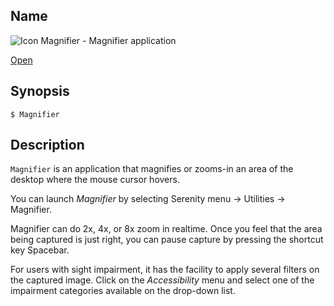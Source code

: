## Name

![Icon](/res/icons/16x16/app-magnifier.png) Magnifier - Magnifier application

[Open](file:///bin/Magnifier)

## Synopsis

```**sh
$ Magnifier
```

## Description

`Magnifier` is an application that magnifies or zooms-in an area of the desktop where the mouse cursor hovers.

You can launch _Magnifier_ by selecting Serenity menu -> Utilities -> Magnifier.

Magnifier can do 2x, 4x, or 8x zoom in realtime. Once you feel that the area being captured is just right, you can pause capture by pressing the shortcut key Spacebar.

For users with sight impairment, it has the facility to apply several filters on the captured image. Click on the _Accessibility_ menu and select one of the impairment categories available on the drop-down list.
